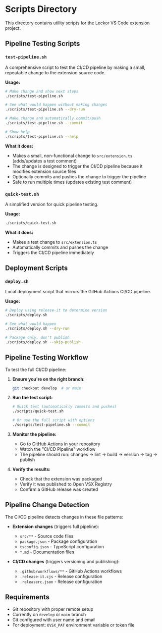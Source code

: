 # Scripts Directory

This directory contains utility scripts for the Lockor VS Code extension project.

## Pipeline Testing Scripts

### `test-pipeline.sh`

A comprehensive script to test the CI/CD pipeline by making a small, repeatable change to the extension source code.

**Usage:**
```bash
# Make change and show next steps
./scripts/test-pipeline.sh

# See what would happen without making changes
./scripts/test-pipeline.sh --dry-run

# Make change and automatically commit/push
./scripts/test-pipeline.sh --commit

# Show help
./scripts/test-pipeline.sh --help
```

**What it does:**
- Makes a small, non-functional change to `src/extension.ts` (adds/updates a test comment)
- The change is designed to trigger the CI/CD pipeline because it modifies extension source files
- Optionally commits and pushes the change to trigger the pipeline
- Safe to run multiple times (updates existing test comment)

### `quick-test.sh`

A simplified version for quick pipeline testing.

**Usage:**
```bash
./scripts/quick-test.sh
```

**What it does:**
- Makes a test change to `src/extension.ts`
- Automatically commits and pushes the change
- Triggers the CI/CD pipeline immediately

## Deployment Scripts

### `deploy.sh`

Local deployment script that mirrors the GitHub Actions CI/CD pipeline.

**Usage:**
```bash
# Deploy using release-it to determine version
./scripts/deploy.sh

# See what would happen
./scripts/deploy.sh --dry-run

# Package only, don't publish
./scripts/deploy.sh --skip-publish
```

## Pipeline Testing Workflow

To test the full CI/CD pipeline:

1. **Ensure you're on the right branch:**
   ```bash
   git checkout develop  # or main
   ```

2. **Run the test script:**
   ```bash
   # Quick test (automatically commits and pushes)
   ./scripts/quick-test.sh
   
   # Or use the full script with options
   ./scripts/test-pipeline.sh --commit
   ```

3. **Monitor the pipeline:**
   - Go to GitHub Actions in your repository
   - Watch the "CI/CD Pipeline" workflow
   - The pipeline should run: changes → lint → build → version → tag → publish

4. **Verify the results:**
   - Check that the extension was packaged
   - Verify it was published to Open VSX Registry
   - Confirm a GitHub release was created

## Pipeline Change Detection

The CI/CD pipeline detects changes in these file patterns:

- **Extension changes** (triggers full pipeline):
  - `src/**` - Source code files
  - `package.json` - Package configuration
  - `tsconfig.json` - TypeScript configuration
  - `*.md` - Documentation files

- **CI/CD changes** (triggers versioning and publishing):
  - `.github/workflows/**` - GitHub Actions workflows
  - `.release-it.cjs` - Release configuration
  - `.releaserc.json` - Release configuration

## Requirements

- Git repository with proper remote setup
- Currently on `develop` or `main` branch
- Git configured with user name and email
- For deployment: `OVSX_PAT` environment variable or token file
